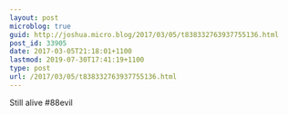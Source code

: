 ```yaml
---
layout: post
microblog: true
guid: http://joshua.micro.blog/2017/03/05/t838332763937755136.html
post_id: 33905
date: 2017-03-05T21:18:01+1100
lastmod: 2019-07-30T17:41:19+1100
type: post
url: /2017/03/05/t838332763937755136.html
---
```

Still alive #88evil
